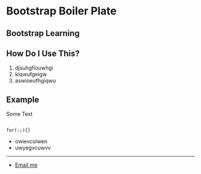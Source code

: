 # Bootstrap Boiler Plate

## Bootstrap Learning

## How Do I Use This?

1. djsuhgfiouwhgi
2. kiqwufgeigw
3. aswioeufhgiqwu

## Example 
Some Text

<code>
for(:;){}
</code>

- owievcoiwen
- uwyegvcuwvv

--- 

- [Email me](mailto:somewhere@gmail.com)


